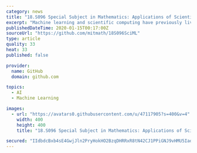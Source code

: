 ```yaml
---
category: news
title: "18.S096 Special Subject in Mathematics: Applications of Scientific Machine Learning"
excerpt: "Machine learning and scientific computing have previously lived in separate worlds, with one focusing on training neural networks for applications like image processing and the other solving partial differential equations defined in climate models. However, a recently emerging discipline, called scientific machine learning or physics-informed ..."
publishedDateTime: 2020-01-15T00:17:00Z
sourceUrl: "https://github.com/mitmath/18S096SciML"
type: article
quality: 33
heat: 33
published: false

provider:
  name: GitHub
  domain: github.com

topics:
  - AI
  - Machine Learning

images:
  - url: "https://avatars0.githubusercontent.com/u/47117905?s=400&v=4"
    width: 400
    height: 400
    title: "18.S096 Special Subject in Mathematics: Applications of Scientific Machine Learning"

secured: "IIdbdcBxb4sE4GwjJln2PryHokHO2BzqDHRRxR8tN42CJ1PPiGNJ9vHMU5IadBPVhvCctneD3mMSYKbWMYyjuqtoHjIGaiek72bI/xwcUbkHhLGCv2ttKkOInHUOrJu84XOuXsuSygiQKH0SVzEU3CLvUFR+wTndu+YeSlfem3igyJ8CkvY9Bq6/Ae98ah2TJskmU2CvamA7ytULDz2q9HPnJ4iDIVyJ1yVV8xgUcgNJhFuDak6MJQgQuW5OnyJy9PkBMZBYpXdeLK4i2nlLaj5bg4H9DmPl+RaUCHrpv8K3aTsgWGtJQIGmBl9XHnRrmJRfn0DZXuTYEDiwLYYOCBkfTUxDuQyBObX56LNCQmejIddu1AzkLJ6/sNepoNfrhfK17L1HBvBJ4VodkOzrfo4MypgCu0M3pIZgVDJe8XCZo/F39DTGBE3MUhoUWDZqQnOA3IdlMJvx4SHf4QYF/Q==;45cO29YOygS+wNYixWRa2Q=="
---
```


